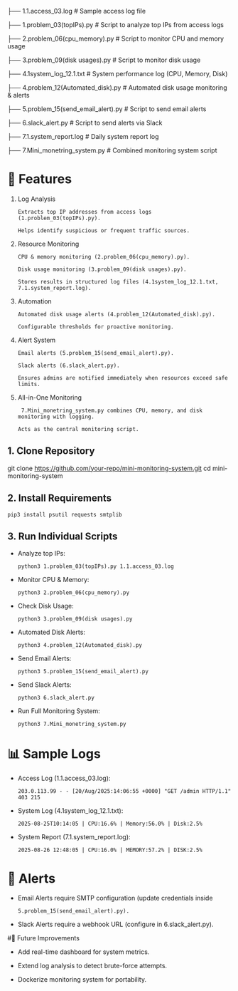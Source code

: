 ├── 1.1.access_03.log              # Sample access log file

├── 1.problem_03(topIPs).py        # Script to analyze top IPs from access logs

├── 2.problem_06(cpu_memory).py    # Script to monitor CPU and memory usage

├── 3.problem_09(disk usages).py   # Script to monitor disk usage

├── 4.1system_log_12.1.txt         # System performance log (CPU, Memory, Disk)

├── 4.problem_12(Automated_disk).py # Automated disk usage monitoring & alerts

├── 5.problem_15(send_email_alert).py # Script to send email alerts

├── 6.slack_alert.py               # Script to send alerts via Slack

├── 7.1.system_report.log          # Daily system report log

├── 7.Mini_monetring_system.py     # Combined monitoring system script                                                                                                                                                                 


# 🚀 Features

1. Log Analysis

       Extracts top IP addresses from access logs (1.problem_03(topIPs).py).

       Helps identify suspicious or frequent traffic sources.

2. Resource Monitoring

       CPU & memory monitoring (2.problem_06(cpu_memory).py).

       Disk usage monitoring (3.problem_09(disk usages).py).

       Stores results in structured log files (4.1system_log_12.1.txt, 7.1.system_report.log).

3. Automation

       Automated disk usage alerts (4.problem_12(Automated_disk).py).

       Configurable thresholds for proactive monitoring.

4. Alert System

       Email alerts (5.problem_15(send_email_alert).py).

       Slack alerts (6.slack_alert.py).

       Ensures admins are notified immediately when resources exceed safe limits.

6. All-in-One Monitoring

        7.Mini_monetring_system.py combines CPU, memory, and disk monitoring with logging.

       Acts as the central monitoring script.

## 1. Clone Repository

 git clone https://github.com/your-repo/mini-monitoring-system.git
 cd mini-monitoring-system

## 2. Install Requirements

    pip3 install psutil requests smtplib

## 3. Run Individual Scripts

- Analyze top IPs:

      python3 1.problem_03(topIPs).py 1.1.access_03.log
		
- Monitor CPU & Memory:

      python3 2.problem_06(cpu_memory).py

- Check Disk Usage:

      python3 3.problem_09(disk usages).py
		
- Automated Disk Alerts:

      python3 4.problem_12(Automated_disk).py

- Send Email Alerts:

  	  python3 5.problem_15(send_email_alert).py

- Send Slack Alerts:

      python3 6.slack_alert.py

- Run Full Monitoring System:

      python3 7.Mini_monetring_system.py


# 📊 Sample Logs

- Access Log (1.1.access_03.log):

      203.0.113.99 - - [20/Aug/2025:14:06:55 +0000] "GET /admin HTTP/1.1" 403 215


- System Log (4.1system_log_12.1.txt):

      2025-08-25T10:14:05 | CPU:16.6% | Memory:56.0% | Disk:2.5%


- System Report (7.1.system_report.log):

      2025-08-26 12:48:05 | CPU:16.0% | MEMORY:57.2% | DISK:2.5%
 
# 🔔 Alerts

- Email Alerts require SMTP configuration (update credentials inside

      5.problem_15(send_email_alert).py).

- Slack Alerts require a webhook URL (configure in 6.slack_alert.py).


#📌 Future Improvements

- Add real-time dashboard for system metrics.

- Extend log analysis to detect brute-force attempts.

- Dockerize monitoring system for portability.




